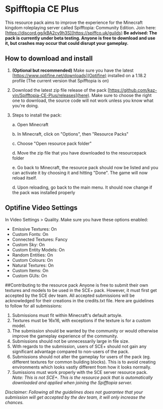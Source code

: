 # Spifftopia CE Plus
 This resource pack aims to improve the experience for the Minecraft kingdom roleplaying server called Spifftopia: Community Edition. Join here: [https://discord.gg/kBA2cy9h3S](https://spiffco.uk/guilds)
**Be advised: The pack is currently under beta testing. Anyone is free to download and use it, but crashes may occur that could disrupt your gameplay.**

## How to download and install
1. **(Optional but recommended)** Make sure you have the latest [https://www.optifine.net/downloads](Optifine) installed on a 1.18.2 profile (The current version that Spifftopia is on)
2. Download the latest zip file release of the pack [https://github.com/kaz-vin/Spifftopia-CE-Plus/releases](here). Make sure to choose the right one to download, the source code will not work unless you know what you're doing.
3. Steps to install the pack:

	a. Open Minecraft
	
	b. In Minecraft, click on "Options", then "Resource Packs"
	
	c. Choose "Open resource pack folder"
	
	d. Move the zip file that you have downloaded to the resourcepack folder
	
	e. Go back to Minecraft, the resource pack should now be listed and you can activate it by choosing it and hitting "Done". The game will now reload itself.

	d. Upon reloading, go back to the main menu. It should now change if the pack was installed properly
	
## Optifine Video Settings
In Video Settings > Quality. Make sure you have these options enabled:

 - Emissive Textures: 		On
 - Custom Fonts: 			On
 - Connected Textures: 		Fancy
 - Custom Sky: 				On
 - Custom Entity Models: 	On
 - Random Entities: 		On
 - Custom Colours: 			On
 - Natural Textures: 		On
 - Custom Items: 			On
 - Custom GUIs: 			On
 
 ##Contributing to the resource pack
 Anyone is free to submit their own textures and models to be used in the SCE+ pack. However, it must first get accepted by the SCE dev team. All accepted submissions will be acknowledged for their creations in the credits.txt file.
 Here are guidelines to follow for all submissions:
 1. Submissions must fit within Minecraft's default artsyle.
 2. Textures must be 16x16, with exceptions if the texture is for a custom model.
 3. The submission should be wanted by the community or would otherwise improve the gameplay experience of the community.
 4. Submissions should not be unnecessarily large in file size.
 5. With regards to the submission, users of SCE+ should not gain any significant advantage compared to non-users of the pack.
 6. Submissions should not alter the gameplay for users of the pack (eg. different textures for common building blocks). This is to avoid creating environments which looks vastly different from how it looks normally.
 7. Sumissions must work properly with the SCE server resource pack. *Note: This is not SCE+. This is the resource pack that is automatically downloaded and applied when joining the Spifftopia server.*
 
 *Disclaimer: Following all the guidelines does not guarantee that your submission will get accepted by the dev team, it will only increase the chances.*
